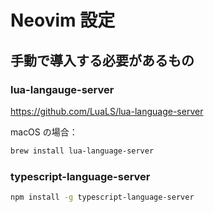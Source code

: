 # Neovim 設定

## 手動で導入する必要があるもの

### lua-langauge-server

https://github.com/LuaLS/lua-language-server

macOS の場合：

```bash
brew install lua-language-server
```

### typescript-language-server

```bash
npm install -g typescript-language-server
```
